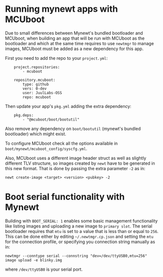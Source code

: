 # Running mynewt apps with MCUboot

Due to small differences between Mynewt's bundled bootloader and MCUboot,
when building an app that will be run with MCUboot as the bootloader and
which at the same time requires to use `newtmgr` to manage images, MCUboot
must be added as a new dependency for this app.

First you need to add the repo to your `project.yml`:

```
    project.repositories:
        - mcuboot

    repository.mcuboot:
        type: github
        vers: 0-dev
        user: JuulLabs-OSS
        repo: mcuboot
```

Then update your app's `pkg.yml` adding the extra dependency:

```
    pkg.deps:
        - "@mcuboot/boot/bootutil"
```

Also remove any dependency on `boot/bootutil` (mynewt's bundled bootloader)
which might exist.

To configure MCUboot check all the options available in
`boot/mynewt/mcuboot_config/syscfg.yml`.

Also, MCUboot uses a different image header struct as well as slightly
different TLV structure, so images created by `newt` have to be generated
in this new format. That is done by passing the extra parameter `-2` as in:

`newt create-image <target> <version> <pubkey> -2`

# Boot serial functionality with Mynewt

Building with `BOOT_SERIAL: 1` enables some basic management functionality
like listing images and uploading a new image to `primary slot`. The serial
bootloader requires that `mtu` is set to a value that is less than or equal to
`256`. This can be done either by editing `~/.newtmgr.cp.json` and setting the
`mtu` for the connection profile, or specifying you connection string manually
as in:

```
newtmgr --conntype serial --connstring "dev=/dev/ttyUSB0,mtu=256" image upload -e blinky.img
```

where `/dev/ttyUSB0` is your serial port.
